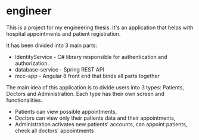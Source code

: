 # engineer

This is a project for my engineering thesis. It's an application that helps with hospital appointments and patient registration.

It has been divided into 3 main parts:
* IdentityService - C# library responsible for authentication and authorization.
* database-service - Spring REST API
* mcc-app - Angular 8 front end that binds all parts together

The main idea of this application is to divide users into 3 types: Patients, Doctors and Administration.
Each type has their own screen and functionalities.
- Patients can view possible appointments,
- Doctors can view only their patients data and their appointments,
- Administration activates new patients' accounts, can appoint patients, check all doctors' appointments
